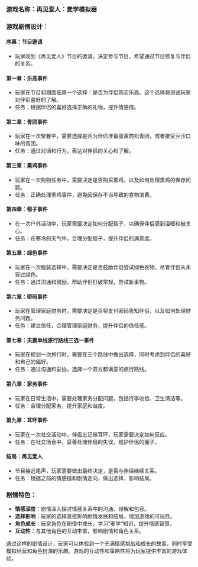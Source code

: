 ### 游戏名称：再见爱人：麦学模拟器

### 游戏剧情设计：

#### 序幕：节目邀请
- 玩家收到《再见爱人》节目的邀请，决定参与节目，希望通过节目修复与伴侣的关系。

#### 第一章：乐高事件
- 玩家在节目初期面临第一个选择：是否为伴侣购买乐高。这个选择将测试玩家对伴侣喜好的了解。
- 任务：根据伴侣的喜好选择正确的礼物，提升情感值。

#### 第二章：青团事件
- 玩家在一次聚餐中，需要选择是否为伴侣准备蛋黄肉松青团，或者接受豆沙口味的青团。
- 任务：通过对话和行为，表达对伴侣的关心和了解。

#### 第三章：熏鸡事件
- 玩家在一次购物任务中，需要决定是否购买熏鸡，以及如何处理熏鸡的保存问题。
- 任务：正确处理熏鸡事件，避免因保存不当导致的食物浪费。

#### 第四章：毯子事件
- 在一次户外活动中，玩家需要决定如何分配毯子，以确保伴侣感到温暖和被关心。
- 任务：在寒冷的天气中，合理分配毯子，提升伴侣的满意度。

#### 第五章：绿色事件
- 玩家在一次服装选择中，需要决定是否鼓励伴侣尝试绿色衣物，尽管伴侣从未穿过绿色。
- 任务：通过沟通和鼓励，帮助伴侣打破常规，尝试新事物。

#### 第六章：密码事件
- 玩家在管理家庭财务时，需要决定是否将支付密码告知伴侣，以及如何处理财务问题。
- 任务：建立信任，合理管理家庭财务，提升伴侣的信任感。

#### 第七章：夫妻单线旅行路线三选一事件
- 玩家在规划一次旅行时，需要在三个路线中做出选择，同时考虑到伴侣的喜好和自己的偏好。
- 任务：通过沟通和妥协，选择一个双方都满意的旅行路线。

#### 第八章：家务事件
- 玩家在日常生活中，需要处理家务分配问题，包括行李收拾、卫生清洁等。
- 任务：合理分配家务，提升家庭和谐度。

#### 第九章：耳环事件
- 玩家在一次社交活动中，伴侣忘记带耳环，玩家需要决定如何反应。
- 任务：在社交场合中，妥善处理伴侣的失误，维护伴侣的面子。

#### 结局：再见爱人
- 节目接近尾声，玩家需要做出最终决定，是否与伴侣继续关系。
- 任务：根据之前的情感值和剧情走向，做出选择，影响结局。

### 剧情特色：

- **情感深度**：剧情深入探讨情感关系中的沟通、理解和包容。
- **选择影响**：玩家的选择直接影响剧情发展和结局，增加游戏的可玩性。
- **角色成长**：玩家角色在剧情中成长，学习“麦学”知识，提升情感智慧。
- **互动性**：与其他角色的互动丰富，影响剧情和角色关系。

通过这样的剧情设计，玩家可以体验到一个充满情感挑战和成长的故事，同时享受模拟经营和角色扮演的乐趣。游戏的互动性和策略性将为玩家提供丰富的游戏体验。
